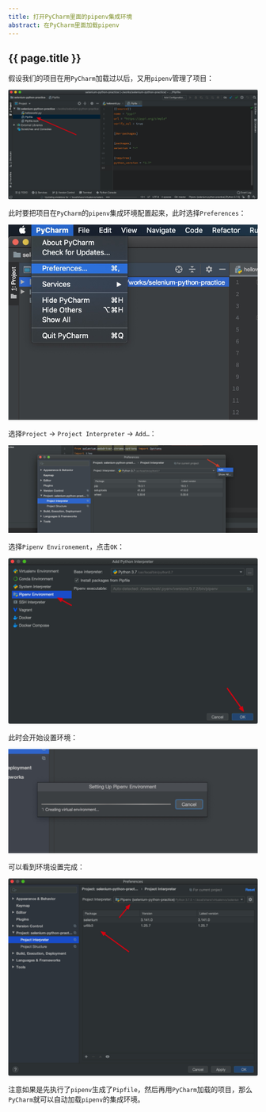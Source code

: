 ```yaml
---
title: 打开PyCharm里面的pipenv集成环境
abstract: 在PyCharm里面加载pipenv
---
```


## {{ page.title }}

假设我们的项目在用`PyCharm`加载过以后，又用`pipenv`管理了项目：

![](https://raw.githubusercontent.com/liweinan/blogpic2019_ii/master/nov13/04006315-5FC0-41D0-A719-513273BC9DC9.png)

此时要把项目在`PyCharm`的`pipenv`集成环境配置起来，此时选择`Preferences`：

![](https://raw.githubusercontent.com/liweinan/blogpic2019_ii/master/nov13/DE8F6539-28AD-49A2-B06A-362EF04CDA6B.png)

选择`Project` -> `Project Interpreter` -> `Add…`：

![](https://raw.githubusercontent.com/liweinan/blogpic2019_ii/master/nov13/17172BC6-A099-49F5-965A-455FD4252647.png)

选择`Pipenv Environement`，点击`OK`：

![](https://raw.githubusercontent.com/liweinan/blogpic2019_ii/master/nov13/50F7E688-DE83-4486-BD5B-B231329F42FA.png)

此时会开始设置环境：

![](https://raw.githubusercontent.com/liweinan/blogpic2019_ii/master/nov13/8A8E5454-4471-49D5-B87C-35AF6A60BE79.png)

可以看到环境设置完成：

![](https://raw.githubusercontent.com/liweinan/blogpic2019_ii/master/nov13/025FC1AA-F58F-476D-AC8F-9232636BB9D3.png)

注意如果是先执行了`pipenv`生成了`Pipfile`，然后再用`PyCharm`加载的项目，那么`PyCharm`就可以自动加载`pipenv`的集成环境。